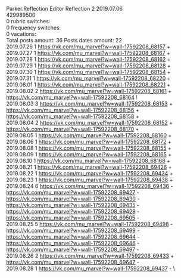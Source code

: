 Parker.Reflection	Editor Reflection 2 2019.07.06\
429989500\
0 rubric switches:\
0 frequency switches:\
0 vacations:\
Total posts amount: 36	Posts dates amount: 22\
2019.07.26 1 https://vk.com/mu_marvel?w=wall-17592208_68157 + \
2019.07.27 1 https://vk.com/mu_marvel?w=wall-17592208_68167 + \
2019.07.28 1 https://vk.com/mu_marvel?w=wall-17592208_68162 + \
2019.07.29 1 https://vk.com/mu_marvel?w=wall-17592208_68128 + \
2019.07.30 1 https://vk.com/mu_marvel?w=wall-17592208_68154 + \
2019.07.31 1 https://vk.com/mu_marvel?w=wall-17592208_68220 + \
2019.08.01 1 https://vk.com/mu_marvel?w=wall-17592208_68221 + \
2019.08.02 2 https://vk.com/mu_marvel?w=wall-17592208_68161 + https://vk.com/mu_marvel?w=wall-17592208_68164 ! \
2019.08.03 3 https://vk.com/mu_marvel?w=wall-17592208_68153 + https://vk.com/mu_marvel?w=wall-17592208_68156 + https://vk.com/mu_marvel?w=wall-17592208_68158 + \
2019.08.04 2 https://vk.com/mu_marvel?w=wall-17592208_68152 + https://vk.com/mu_marvel?w=wall-17592208_68170 + \
2019.08.05 1 https://vk.com/mu_marvel?w=wall-17592208_68160 + \
2019.08.06 1 https://vk.com/mu_marvel?w=wall-17592208_68172 + \
2019.08.08 1 https://vk.com/mu_marvel?w=wall-17592208_68155 + \
2019.08.09 1 https://vk.com/mu_marvel?w=wall-17592208_68165 + \
2019.08.10 1 https://vk.com/mu_marvel?w=wall-17592208_68168 + \
2019.08.21 1 https://vk.com/mu_marvel?w=wall-17592208_69426 + \
2019.08.22 1 https://vk.com/mu_marvel?w=wall-17592208_69434 + \
2019.08.23 1 https://vk.com/mu_marvel?w=wall-17592208_69438 + \
2019.08.24 6 https://vk.com/mu_marvel?w=wall-17592208_69436 - https://vk.com/mu_marvel?w=wall-17592208_69427 - https://vk.com/mu_marvel?w=wall-17592208_69430 - https://vk.com/mu_marvel?w=wall-17592208_69435 - https://vk.com/mu_marvel?w=wall-17592208_69429 - https://vk.com/mu_marvel?w=wall-17592208_69505 - \
2019.08.25 5 https://vk.com/mu_marvel?w=wall-17592208_69498 - https://vk.com/mu_marvel?w=wall-17592208_69499 - https://vk.com/mu_marvel?w=wall-17592208_69644 - https://vk.com/mu_marvel?w=wall-17592208_69646 - https://vk.com/mu_marvel?w=wall-17592208_69497 - \
2019.08.26 2 https://vk.com/mu_marvel?w=wall-17592208_69433 + https://vk.com/mu_marvel?w=wall-17592208_69647 - \
2019.08.28 1 https://vk.com/mu_marvel?w=wall-17592208_69437 - \
